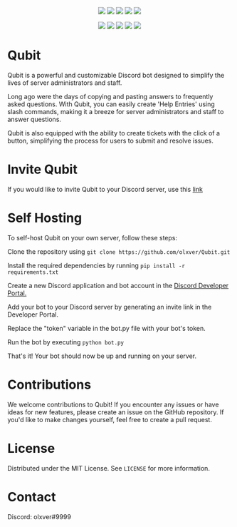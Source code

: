 <div id="top"></div>
<p align="center">
  <img src="https://img.shields.io/github/contributors/olxver/Qubit.svg?style=for-the-badge"/>
  <img src="https://img.shields.io/github/forks/olxver/Qubit.svg?style=for-the-badge"/>
  <img src="https://img.shields.io/github/stars/olxver/Qubit.svg?style=for-the-badge"/>
  <img src="https://img.shields.io/github/issues/olxver/Qubit.svg?style=for-the-badge"/>
  <img src="https://img.shields.io/github/license/olxver/Qubit.svg?style=for-the-badge"/>

</p>

<div id="top"></div>
<p align="center">
  <img src="https://img.shields.io/github/contributors/olxver/Qubit.svg?style=for-the-badge"/>
  <img src="https://img.shields.io/github/forks/olxver/Qubit.svg?style=for-the-badge"/>
  <img src="https://img.shields.io/github/stars/olxver/Qubit.svg?style=for-the-badge"/>
  <img src="https://img.shields.io/github/issues/olxver/Qubit.svg?style=for-the-badge"/>
  <img src="https://img.shields.io/github/license/olxver/Qubit.svg?style=for-the-badge"/>

</p>

# Qubit
Qubit is a powerful and customizable Discord bot designed to simplify the lives of server administrators and staff.

Long ago were the days of copying and pasting answers to frequently asked questions. 
With Qubit, you can easily create 'Help Entries' using slash commands, making it a breeze for server administrators and staff to answer questions.

Qubit is also equipped with the ability to create tickets with the click of a button, simplifying the process for users to submit and resolve issues.

# Invite Qubit
If you would like to invite Qubit to your Discord server, use this [link](https://discord.com/api/oauth2/authorize?client_id=1096576282394890431&permissions=9331018169424&scope=bot%20applications.commands)

# Self Hosting
To self-host Qubit on your own server, follow these steps:

Clone the repository using `git clone https://github.com/olxver/Qubit.git`

Install the required dependencies by running `pip install -r requirements.txt`

Create a new Discord application and bot account in the [Discord Developer Portal.](https://discord.com/developers/applications)

Add your bot to your Discord server by generating an invite link in the Developer Portal.

Replace the "token" variable in the bot.py file with your bot's token.

Run the bot by executing `python bot.py`

That's it! Your bot should now be up and running on your server.

# Contributions
We welcome contributions to Qubit! If you encounter any issues or have ideas for new features, please create an issue on the GitHub repository. If you'd like to make changes yourself, feel free to create a pull request.

# License 
Distributed under the MIT License. See `LICENSE` for more information.

# Contact
Discord: olxver#9999



